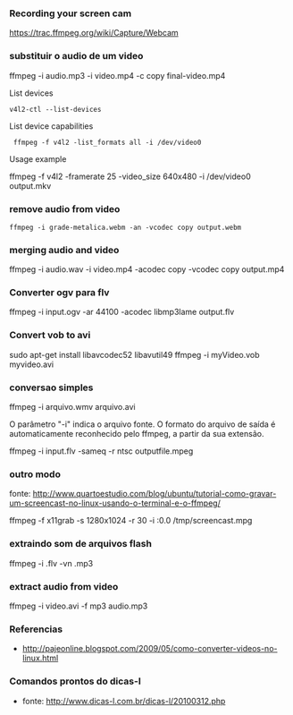 ### Recording your screen cam
https://trac.ffmpeg.org/wiki/Capture/Webcam

### substituir o audio de um video
ffmpeg -i audio.mp3 -i video.mp4 -c copy final-video.mp4

List devices

    v4l2-ctl --list-devices

List device capabilities

     ffmpeg -f v4l2 -list_formats all -i /dev/video0

Usage example

ffmpeg -f v4l2 -framerate 25 -video_size 640x480 -i /dev/video0 output.mkv

### remove audio from video

	ffmpeg -i grade-metalica.webm -an -vcodec copy output.webm

### merging audio and video

ffmpeg -i audio.wav -i video.mp4 -acodec copy -vcodec copy output.mp4

### Converter ogv para flv

ffmpeg -i input.ogv -ar 44100 -acodec libmp3lame output.flv

### Convert vob to avi

 sudo apt-get install libavcodec52  libavutil49
 ffmpeg -i myVideo.vob myvideo.avi

### conversao simples

ffmpeg -i arquivo.wmv arquivo.avi

O parâmetro "-i" indica o arquivo fonte. O formato do arquivo de saída é automaticamente reconhecido pelo ffmpeg, a partir da sua extensão.

ffmpeg -i input.flv -sameq -r ntsc outputfile.mpeg

### outro modo
fonte: http://www.quartoestudio.com/blog/ubuntu/tutorial-como-gravar-um-screencast-no-linux-usando-o-terminal-e-o-ffmpeg/

ffmpeg -f x11grab -s 1280x1024 -r 30 -i :0.0 /tmp/screencast.mpg

### extraindo som de arquivos flash

ffmpeg -i <filename>.flv -vn <filename>.mp3

### extract audio from video

ffmpeg -i video.avi -f mp3 audio.mp3

### Referencias
* http://pajeonline.blogspot.com/2009/05/como-converter-videos-no-linux.html

### Comandos prontos do dicas-l
* fonte: http://www.dicas-l.com.br/dicas-l/20100312.php

